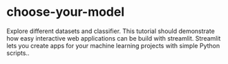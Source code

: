 # choose-your-model
Explore different datasets and classifier. This tutorial should demonstrate how easy interactive web applications can be build with streamlit. Streamlit lets you create apps for your machine learning projects with simple Python scripts..
